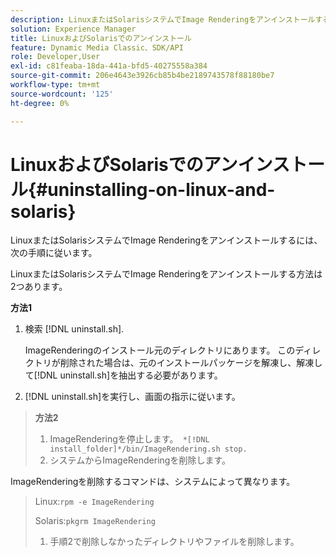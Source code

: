 ```yaml
---
description: LinuxまたはSolarisシステムでImage Renderingをアンインストールするには、次の手順に従います。
solution: Experience Manager
title: LinuxおよびSolarisでのアンインストール
feature: Dynamic Media Classic、SDK/API
role: Developer,User
exl-id: c81feaba-18da-441a-bfd5-40275558a384
source-git-commit: 206e4643e3926cb85b4be2189743578f88180be7
workflow-type: tm+mt
source-wordcount: '125'
ht-degree: 0%

---
```


# LinuxおよびSolarisでのアンインストール{#uninstalling-on-linux-and-solaris}

LinuxまたはSolarisシステムでImage Renderingをアンインストールするには、次の手順に従います。

LinuxまたはSolarisシステムでImage Renderingをアンインストールする方法は2つあります。

**方法1**

1. 検索 [!DNL uninstall.sh].

   ImageRenderingのインストール元のディレクトリにあります。 このディレクトリが削除された場合は、元のインストールパッケージを解凍し、解凍して[!DNL uninstall.sh]を抽出する必要があります。
1. [!DNL uninstall.sh]を実行し、画面の指示に従います。

>**方法2**
>
>1. ImageRenderingを停止します。` *[!DNL install_folder]*/bin/ImageRendering.sh stop.`
>1. システムからImageRenderingを削除します。

>
>   
ImageRenderingを削除するコマンドは、システムによって異なります。
>
>   Linux:`rpm -e ImageRendering`
>
>   Solaris:`pkgrm ImageRendering`
>
>1. 手順2で削除しなかったディレクトリやファイルを削除します。

>


